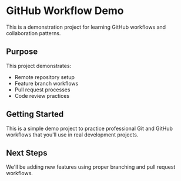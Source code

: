# GitHub Workflow Demo

This is a demonstration project for learning GitHub workflows and collaboration patterns.

## Purpose
This project demonstrates:
- Remote repository setup
- Feature branch workflows
- Pull request processes
- Code review practices

## Getting Started
This is a simple demo project to practice professional Git and GitHub workflows that you'll use in real development projects.

## Next Steps
We'll be adding new features using proper branching and pull request workflows.